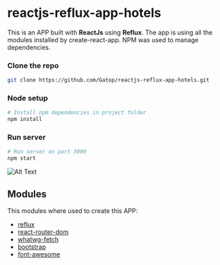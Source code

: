 # reactjs-reflux-app-hotels

This is an APP built with **ReactJs** using **Reflux**. The app is using all the modules installed by create-react-app. NPM was used to manage dependencies.

### Clone the repo

```sh
git clone https://github.com/Gatop/reactjs-reflux-app-hotels.git
```

### Node setup

```sh
# Install npm dependencies in project folder
npm install
```

### Run server

```sh
# Run server on port 3000
npm start
```

![Alt Text](https://github.com/Gatop/reactjs-reflux-app-hotels/blob/master/public/doc-gif.gif)

## Modules

This modules where used to create this APP:

* [reflux](https://www.npmjs.com/package/reflux)
* [react-router-dom](https://www.npmjs.com/package/react-router-dom)
* [whatwg-fetch](https://www.npmjs.com/package/whatwg-fetch)
* [bootstrap](https://www.npmjs.com/package/bootstrap)
* [font-awesome](https://www.npmjs.com/package/font-awesome)
